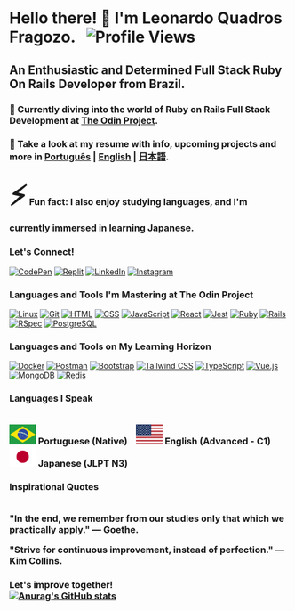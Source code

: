 <div align="left">
  <h1>Hello there! 👋 I'm Leonardo Quadros Fragozo. &nbsp <img src="https://komarev.com/ghpvc/?username=FragozoLeonardo&color=blue&style=plastic" alt="Profile Views" /></h1>
  <h2>An Enthusiastic and Determined Full Stack Ruby On Rails Developer from Brazil.</h2>
  <p><h3>🌱 Currently diving into the world of <strong>Ruby on Rails Full Stack Development</strong> at <strong><a href="https://www.theodinproject.com/">The Odin Project</a></strong>.</p> </h3>
  <p><h3>📄</span> Take a look at my resume with info, upcoming projects and more in <a href="https://flowcv.com/resume/lgihjnqlig">Português</a> | <a href="https://flowcv.com/resume/i9see6w58l">English</a> | <a href="https://flowcv.com/resume/69h8pu2hpt">日本語</a>.</p> </h3>
  <p><h3><span style="font-size: 3em;">⚡</span> Fun fact: I also enjoy studying languages, and I'm currently immersed in learning <strong>Japanese</strong>.</p> </h3>
  
  <h3>Let's Connect!</h3>
  <p>
    <a href="https://codepen.io/fragozoleo" target="_blank"><img src="https://skillicons.dev/icons?i=codepen" alt="CodePen" width="48" height="48" /></a>
    <a href="https://replit.com/@FragozoLeonardo" target="_blank"><img src="https://skillicons.dev/icons?i=replit" alt="Replit" width="48" height="48" /></a>
    <a href="https://linkedin.com/in/leonardo-fragozo" target="_blank"><img src="https://skillicons.dev/icons?i=linkedin" alt="LinkedIn" width="48" height="48" /></a>
    <a href="https://www.instagram.com/fragozo.leo/" target="_blank"><img src="https://skillicons.dev/icons?i=instagram" alt="Instagram" width="48" height="48" /></a>
  </p>
  
  <h3>Languages and Tools I'm Mastering at The Odin Project</h3>
  <div>
    <a href="https://www.linux.org/" target="_blank"><img src="https://skillicons.dev/icons?i=linux" alt="Linux" width="48" height="48" /></a>
    <a href="https://git-scm.com/" target="_blank"><img src="https://skillicons.dev/icons?i=git" alt="Git" width="48" height="48" /></a>
    <a href="https://developer.mozilla.org/en-US/docs/Web/HTML" target="_blank"><img src="https://skillicons.dev/icons?i=html" alt="HTML" width="48" height="48" /></a>
    <a href="https://developer.mozilla.org/en-US/docs/Web/CSS" target="_blank"><img src="https://skillicons.dev/icons?i=css" alt="CSS" width="48" height="48" /></a>
    <a href="https://developer.mozilla.org/en-US/docs/Web/JavaScript" target="_blank"><img src="https://skillicons.dev/icons?i=js" alt="JavaScript" width="48" height="48" /></a>
    <a href="https://reactjs.org/" target="_blank"><img src="https://skillicons.dev/icons?i=react" alt="React" width="48" height="48" /></a>
    <a href="https://jestjs.io/" target="_blank"><img src="https://skillicons.dev/icons?i=jest" alt="Jest" width="48" height="48" /></a>
    <a href="https://www.ruby-lang.org/" target="_blank"><img src="https://skillicons.dev/icons?i=ruby" alt="Ruby" width="48" height="48" /></a>
    <a href="https://rubyonrails.org/" target="_blank"><img src="https://skillicons.dev/icons?i=rails" alt="Rails" width="48" height="48" /></a>
    <a href="https://rspec.info/" target="_blank"><img src="https://www.svgrepo.com/show/374053/rspec.svg" alt="RSpec" width="48" height="48" /></a>
    <a href="https://www.postgresql.org/" target="_blank"><img src="https://skillicons.dev/icons?i=postgres" alt="PostgreSQL" width="48" height="48" /></a>
  </div>
  
  <h3>Languages and Tools on My Learning Horizon</h3>
  <a href="https://www.docker.com/" target="_blank"><img src="https://skillicons.dev/icons?i=docker" alt="Docker" width="48" height="48" /></a>
  <a href="https://www.postman.com/" target="_blank"><img src="https://skillicons.dev/icons?i=postman" alt="Postman" width="48" height="48" /></a>
  <a href="https://getbootstrap.com/" target="_blank"><img src="https://skillicons.dev/icons?i=bootstrap" alt="Bootstrap" width="48" height="48" /></a>
  <a href="https://tailwindcss.com/" target="_blank"><img src="https://skillicons.dev/icons?i=tailwind" alt="Tailwind CSS" width="48" height="48" /></a>
  <a href="https://www.typescriptlang.org/" target="_blank"><img src="https://skillicons.dev/icons?i=ts" alt="TypeScript" width="48" height="48" /></a>
  <a href="https://vuejs.org/" target="_blank"><img src="https://skillicons.dev/icons?i=vue" alt="Vue.js" width="48" height="48" /></a>
  <a href="https://www.mongodb.com/" target="_blank"><img src="https://skillicons.dev/icons?i=mongodb" alt="MongoDB" width="48" height="48" /></a>
  <a href="https://redis.io/" target="_blank"><img src="https://skillicons.dev/icons?i=redis" alt="Redis" width="48" height="48" /></a>
  
  <h3>Languages I Speak
  <p> <br>
    <img src="https://github.com/lipis/flag-icons/blob/main/flags/4x3/br.svg" alt="Brazil Flag" width="48" height="36" /> Portuguese (Native) &nbsp;&nbsp;
    <img src="https://github.com/lipis/flag-icons/blob/main/flags/4x3/us.svg" alt="USA Flag" width="48" height="36" /> English (Advanced - C1) &nbsp;&nbsp;
    <img src="https://github.com/lipis/flag-icons/blob/main/flags/4x3/jp.svg" alt="Japan Flag" width="48" height="36" /> Japanese (JLPT N3)
  </p>
  </h3>
  
  <h3>Inspirational Quotes  <br>
  <br> <p>"In the end, we remember from our studies only that which we practically apply." — <strong>Goethe.</strong></p>
  <p>"Strive for continuous improvement, instead of perfection." — <strong>Kim Collins.</strong></p>
  </h3>
</div>
<h3>Let's improve together!
<br> <a href="https://github.com/anuraghazra/github-readme-stats"> <img src="https://github-readme-stats.vercel.app/api?username=FragozoLeonardo&theme=transparent" alt="Anurag's GitHub stats"> </a>
